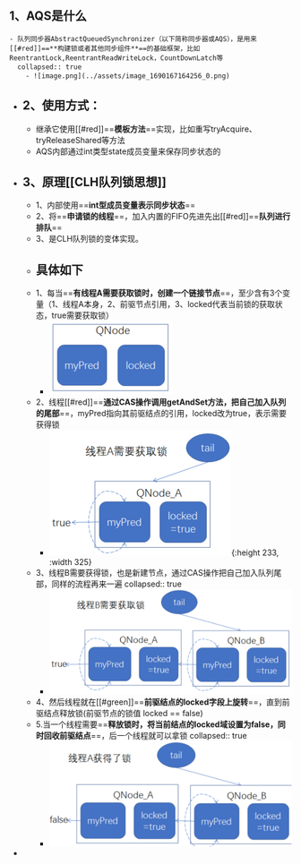 ## 1、AQS是什么
	- 队列同步器AbstractQueuedSynchronizer（以下简称同步器或AQS），是用来[[#red]]==**构建锁或者其他同步组件**==的基础框架，比如ReentrantLock,ReentrantReadWriteLock，CountDownLatch等
	  collapsed:: true
		- ![image.png](../assets/image_1690167164256_0.png)
- ## 2、使用方式：
	- 继承它使用[[#red]]==**模板方法**==实现，比如重写tryAcquire、tryReleaseShared等方法
	- AQS内部通过int类型state成员变量来保存同步状态的
- ## 3、原理[[CLH队列锁思想]]
	- 1、内部使用==**int型成员变量表示同步状态**==
	- 2、将==**申请锁的线程**==，加入内置的FIFO先进先出[[#red]]==**队列进行排队**==
	- 3、是CLH队列锁的变体实现。
	- ## 具体如下
	- 1、每当==**有线程A需要获取锁时，创建一个链接节点**==，至少含有3个变量（1、线程A本身，2、前驱节点引用，3、locked代表当前锁的获取状态，true需要获取锁）
		- ![image.png](../assets/image_1690119577121_0.png)
	- 2、线程[[#red]]==**通过CAS操作调用getAndSet方法，把自己加入队列的尾部**==，myPred指向其前驱结点的引用，locked改为true，表示需要获得锁
		- ![image.png](../assets/image_1690119660167_0.png){:height 233, :width 325}
	- 3、线程B需要获得锁，也是新建节点，通过CAS操作把自己加入队列尾部，同样的流程再来一遍
	  collapsed:: true
		- ![image.png](../assets/image_1690119674009_0.png)
	- 4、然后线程就在[[#green]]==**前驱结点的locked字段上旋转**==，直到前驱结点释放锁(前驱节点的锁值 locked == false)
	- 5.当一个线程需要==**释放锁时，将当前结点的locked域设置为false，同时回收前驱结点**==，后一个线程就可以拿锁
	  collapsed:: true
		- ![image.png](../assets/image_1690119693568_0.png)
-